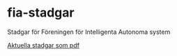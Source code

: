 # fia-stadgar
Stadgar för Föreningen för Intelligenta Autonoma system

[Aktuella stadgar som pdf](pdf/FIA_stadgar_2017.pdf)
